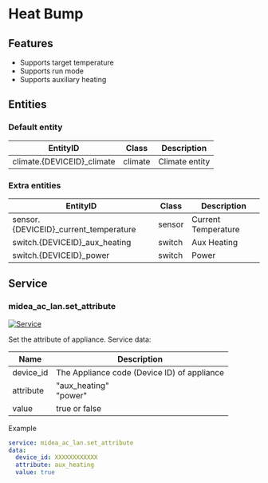 # Heat Bump

## Features

- Supports target temperature
- Supports run mode
- Supports auxiliary heating

## Entities

### Default entity

| EntityID                   | Class   | Description    |
|----------------------------|---------|----------------|
| climate.{DEVICEID}_climate | climate | Climate entity |

### Extra entities

| EntityID                              | Class  | Description         |
|---------------------------------------|--------|---------------------|
| sensor.{DEVICEID}_current_temperature | sensor | Current Temperature |
| switch.{DEVICEID}_aux_heating         | switch | Aux Heating         |
| switch.{DEVICEID}_power               | switch | Power               |

## Service

### midea_ac_lan.set_attribute

[![Service](https://my.home-assistant.io/badges/developer_call_service.svg)](https://my.home-assistant.io/redirect/developer_call_service/?service=midea_ac_lan.set_attribute)

Set the attribute of appliance. Service data:

| Name      | Description                                 |
|-----------|---------------------------------------------|
| device_id | The Appliance code (Device ID) of appliance |
| attribute | "aux_heating"<br/>"power"                   |
| value     | true or false                               |

Example

```yaml
service: midea_ac_lan.set_attribute
data:
  device_id: XXXXXXXXXXXX
  attribute: aux_heating
  value: true
```
